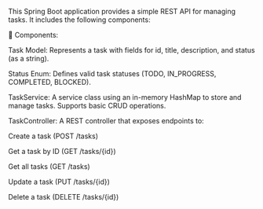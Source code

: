 This Spring Boot application provides a simple REST API for managing tasks. It includes the following components:

🔹 Components:

Task Model: Represents a task with fields for id, title, description, and status (as a string).

Status Enum: Defines valid task statuses (TODO, IN_PROGRESS, COMPLETED, BLOCKED).

TaskService: A service class using an in-memory HashMap to store and manage tasks. Supports basic CRUD operations.

TaskController: A REST controller that exposes endpoints to:

Create a task (POST /tasks)

Get a task by ID (GET /tasks/{id})

Get all tasks (GET /tasks)

Update a task (PUT /tasks/{id})

Delete a task (DELETE /tasks/{id})
